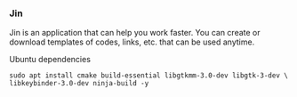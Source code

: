 ### Jin

Jin is an application that can help you work faster. You can create or download
templates of codes, links, etc. that can be used anytime. 

Ubuntu dependencies

``
sudo apt install cmake build-essential libgtkmm-3.0-dev libgtk-3-dev \ 
  libkeybinder-3.0-dev ninja-build -y
``